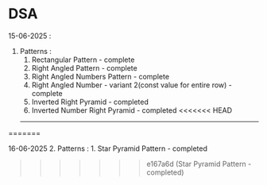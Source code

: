 # DSA

15-06-2025 : 
1. Patterns : 
    1. Rectangular Pattern - complete
    2. Right Angled Pattern - complete
    3. Right Angled Numbers Pattern - complete
    4. Right Angled Number - variant 2(const value for entire row) - complete
    5. Inverted Right Pyramid - completed
    6. Inverted Number Right Pyramid - completed
<<<<<<< HEAD
   ---
=======

16-06-2025
2. Patterns :
    1. Star Pyramid Pattern - completed
>>>>>>> e167a6d (Star Pyramid Pattern - completed)
